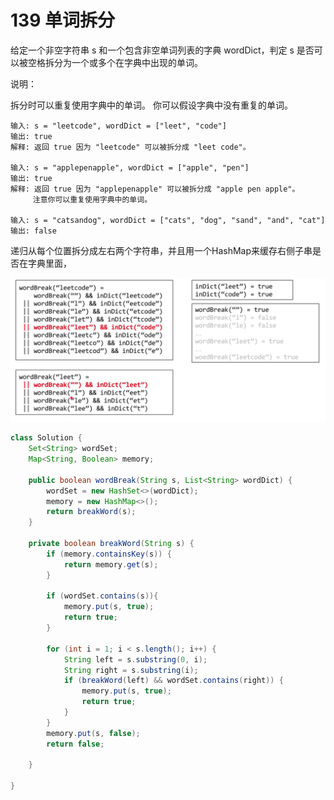 # 139 单词拆分

给定一个非空字符串 s 和一个包含非空单词列表的字典 wordDict，判定 s 是否可以被空格拆分为一个或多个在字典中出现的单词。

说明：

拆分时可以重复使用字典中的单词。 你可以假设字典中没有重复的单词。

```text
输入: s = "leetcode", wordDict = ["leet", "code"]
输出: true
解释: 返回 true 因为 "leetcode" 可以被拆分成 "leet code"。

输入: s = "applepenapple", wordDict = ["apple", "pen"]
输出: true
解释: 返回 true 因为 "applepenapple" 可以被拆分成 "apple pen apple"。
     注意你可以重复使用字典中的单词。

输入: s = "catsandog", wordDict = ["cats", "dog", "sand", "and", "cat"]
输出: false
```

递归从每个位置拆分成左右两个字符串，并且用一个HashMap来缓存右侧子串是否在字典里面，

![](../../.gitbook/assets/image%20%286%29.png)

```java
class Solution {
    Set<String> wordSet;
    Map<String, Boolean> memory;

    public boolean wordBreak(String s, List<String> wordDict) {
        wordSet = new HashSet<>(wordDict);
        memory = new HashMap<>();
        return breakWord(s);
    }

    private boolean breakWord(String s) {
        if (memory.containsKey(s)) {
            return memory.get(s);
        }

        if (wordSet.contains(s)){
            memory.put(s, true);
            return true;
        }

        for (int i = 1; i < s.length(); i++) {
            String left = s.substring(0, i);
            String right = s.substring(i);
            if (breakWord(left) && wordSet.contains(right)) {
                memory.put(s, true);
                return true;
            }
        }
        memory.put(s, false);
        return false;

    }

}
```


